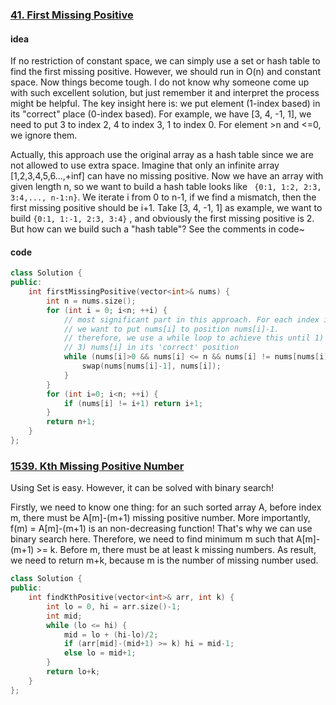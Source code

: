 ### [41. First Missing Positive](https://leetcode.com/problems/first-missing-positive/)

#### idea

If no restriction of constant space, we can simply use a set or hash table to find the first missing positive. However, we should run in O(n) and constant space. Now things become tough. I do not know why someone come up with such excellent solution, but just remember it and interpret the process might be helpful. The key insight here is: we put element (1-index based) in its "correct" place (0-index based). For example, we have [3, 4, -1, 1], we need to put 3 to index 2, 4 to index 3, 1 to index 0. For element >n and <=0, we ignore them. 

Actually, this approach use the original array as a hash table since we are not allowed to use extra space.  Imagine that only an infinite array [1,2,3,4,5,6...,+inf] can have no missing positive. Now we have an array with given length n, so we want to build a hash table looks like ` {0:1, 1:2, 2:3, 3:4,..., n-1:n}`. We iterate i from 0 to n-1, if we find a mismatch, then the first missing positive should be i+1. Take [3, 4, -1, 1] as example, we want to build `{0:1, 1:-1, 2:3, 3:4}` , and obviously the first missing positive is 2. But how can we build such a "hash table"? See the comments in code~

#### code

```c++
class Solution {
public:
    int firstMissingPositive(vector<int>& nums) {
        int n = nums.size(); 
        for (int i = 0; i<n; ++i) {
            // most significant part in this approach. For each index i and nums[i], 
            // we want to put nums[i] to position nums[i]-1.
            // therefore, we use a while loop to achieve this until 1) nums[i]<=0, or 2) nums[i]>=n or, 
            // 3) nums[i] in its 'correct' position 
            while (nums[i]>0 && nums[i] <= n && nums[i] != nums[nums[i]-1]) {
                swap(nums[nums[i]-1], nums[i]);
            }
        }        
        for (int i=0; i<n; ++i) {
            if (nums[i] != i+1) return i+1;
        }
        return n+1;
    }
};
```



### [1539. Kth Missing Positive Number](https://leetcode.com/problems/kth-missing-positive-number/)

Using Set is easy. However, it can be solved with binary search!

Firstly, we need to know one thing: for an such sorted array A, before index m, there must be A[m]-(m+1) missing positive number. More importantly, f(m) = A[m]-(m+1)  is an non-decreasing function! That's why we can use binary search here. Therefore, we need to find minimum m such that A[m]-(m+1) >= k. Before m, there must be at least k missing numbers. As result, we need to return m+k, because m is the number of  missing number used. 

```c++
class Solution {
public:
    int findKthPositive(vector<int>& arr, int k) {
        int lo = 0, hi = arr.size()-1;
        int mid; 
        while (lo <= hi) {
            mid = lo + (hi-lo)/2;
            if (arr[mid]-(mid+1) >= k) hi = mid-1;
            else lo = mid+1; 
        }       
        return lo+k;
    }
};
```

